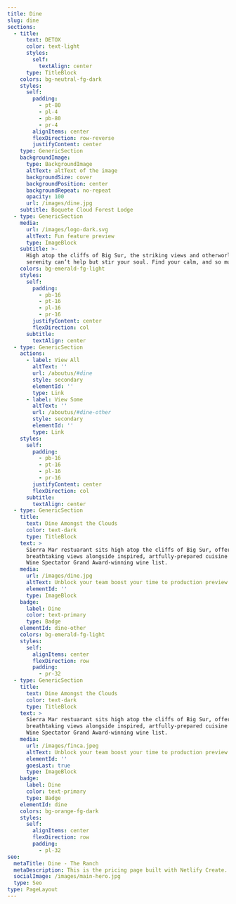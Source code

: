 ```yaml
---
title: Dine
slug: dine
sections:
  - title:
      text: DETOX
      color: text-light
      styles:
        self:
          textAlign: center
      type: TitleBlock
    colors: bg-neutral-fg-dark
    styles:
      self:
        padding:
          - pt-80
          - pl-4
          - pb-80
          - pr-4
        alignItems: center
        flexDirection: row-reverse
        justifyContent: center
    type: GenericSection
    backgroundImage:
      type: BackgroundImage
      altText: altText of the image
      backgroundSize: cover
      backgroundPosition: center
      backgroundRepeat: no-repeat
      opacity: 100
      url: /images/dine.jpg
    subtitle: Boquete Cloud Forest Lodge
  - type: GenericSection
    media:
      url: /images/logo-dark.svg
      altText: Fun feature preview
      type: ImageBlock
    subtitle: >-
      High atop the cliffs of Big Sur, the striking views and otherworldly
      serenity can’t help but stir your soul. Find your calm, and so much more.
    colors: bg-emerald-fg-light
    styles:
      self:
        padding:
          - pb-16
          - pt-16
          - pl-16
          - pr-16
        justifyContent: center
        flexDirection: col
      subtitle:
        textAlign: center
  - type: GenericSection
    actions:
      - label: View All
        altText: ''
        url: /aboutus/#dine
        style: secondary
        elementId: ''
        type: Link
      - label: View Some
        altText: ''
        url: /aboutus/#dine-other
        style: secondary
        elementId: ''
        type: Link
    styles:
      self:
        padding:
          - pb-16
          - pt-16
          - pl-16
          - pr-16
        justifyContent: center
        flexDirection: col
      subtitle:
        textAlign: center
  - type: GenericSection
    title:
      text: Dine Amongst the Clouds
      color: text-dark
      type: TitleBlock
    text: >
      Sierra Mar restuarant sits high atop the cliffs of Big Sur, offering
      breathtaking views alongside inspired, artfully-prepared cuisine and a
      Wine Spectator Grand Award-winning wine list.
    media:
      url: /images/dine.jpg
      altText: Unblock your team boost your time to production preview
      elementId: ''
      type: ImageBlock
    badge:
      label: Dine
      color: text-primary
      type: Badge
    elementId: dine-other
    colors: bg-emerald-fg-light
    styles:
      self:
        alignItems: center
        flexDirection: row
        padding:
          - pr-32
  - type: GenericSection
    title:
      text: Dine Amongst the Clouds
      color: text-dark
      type: TitleBlock
    text: >
      Sierra Mar restuarant sits high atop the cliffs of Big Sur, offering
      breathtaking views alongside inspired, artfully-prepared cuisine and a
      Wine Spectator Grand Award-winning wine list.
    media:
      url: /images/finca.jpeg
      altText: Unblock your team boost your time to production preview
      elementId: ''
      goesLast: true
      type: ImageBlock
    badge:
      label: Dine
      color: text-primary
      type: Badge
    elementId: dine
    colors: bg-orange-fg-dark
    styles:
      self:
        alignItems: center
        flexDirection: row
        padding:
          - pl-32
seo:
  metaTitle: Dine - The Ranch
  metaDescription: This is the pricing page built with Netlify Create.
  socialImage: /images/main-hero.jpg
  type: Seo
type: PageLayout
---
```


